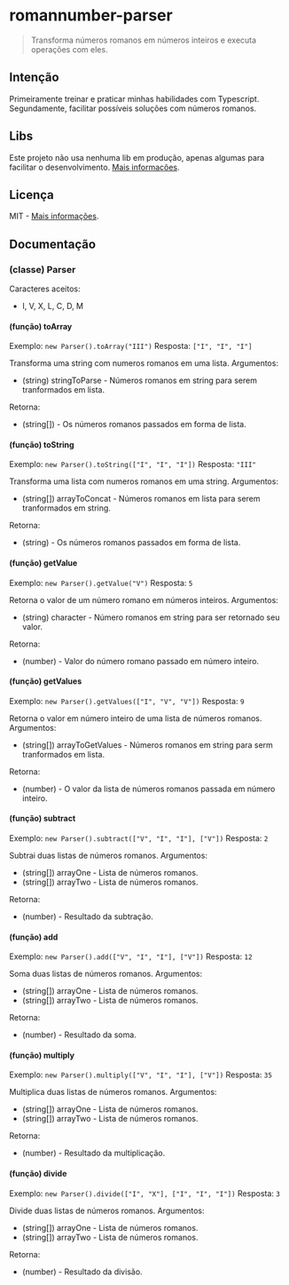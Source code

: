 # romannumber-parser

> Transforma números romanos em números inteiros e executa operações com eles.

## Intenção

Primeiramente treinar e praticar minhas habilidades com Typescript. Segundamente, facilitar possíveis soluções com números romanos.

## Libs

Este projeto não usa nenhuma lib em produção, apenas algumas para facilitar o desenvolvimento. [Mais informações](https://github.com/gepetojj/romannumber-parser/blob/main/package.json).

## Licença

MIT - [Mais informações](https://github.com/gepetojj/romannumber-parser/blob/main/LICENSE).

## Documentação

### (classe) Parser

Caracteres aceitos:

* I, V, X, L, C, D, M

#### (função) toArray

Exemplo: `new Parser().toArray("III")`
Resposta: `["I", "I", "I"]`

Transforma uma string com numeros romanos em uma lista.
Argumentos:

* (string) stringToParse - Números romanos em string para serem tranformados em lista.

Retorna:

* (string[]) - Os números romanos passados em forma de lista.

#### (função) toString

Exemplo: `new Parser().toString(["I", "I", "I"])`
Resposta: `"III"`

Transforma uma lista com numeros romanos em uma string.
Argumentos:

* (string[]) arrayToConcat - Números romanos em lista para serem tranformados em string.

Retorna:

* (string) - Os números romanos passados em forma de lista.

#### (função) getValue

Exemplo: `new Parser().getValue("V")`
Resposta: `5`

Retorna o valor de um número romano em números inteiros.
Argumentos:

* (string) character - Número romanos em string para ser retornado seu valor.

Retorna:

* (number) - Valor do número romano passado em número inteiro.

#### (função) getValues

Exemplo: `new Parser().getValues(["I", "V", "V"])`
Resposta: `9`

Retorna o valor em número inteiro de uma lista de números romanos.
Argumentos:

* (string[]) arrayToGetValues - Números romanos em string para serm tranformados em lista.

Retorna:

* (number) - O valor da lista de números romanos passada em número inteiro.

#### (função) subtract

Exemplo: `new Parser().subtract(["V", "I", "I"], ["V"])`
Resposta: `2`

Subtrai duas listas de números romanos.
Argumentos:

* (string[]) arrayOne - Lista de números romanos.
* (string[]) arrayTwo - Lista de números romanos.

Retorna:

* (number) - Resultado da subtração.

#### (função) add

Exemplo: `new Parser().add(["V", "I", "I"], ["V"])`
Resposta: `12`

Soma duas listas de números romanos.
Argumentos:

* (string[]) arrayOne - Lista de números romanos.
* (string[]) arrayTwo - Lista de números romanos.

Retorna:

* (number) - Resultado da soma.

#### (função) multiply

Exemplo: `new Parser().multiply(["V", "I", "I"], ["V"])`
Resposta: `35`

Multiplica duas listas de números romanos.
Argumentos:

* (string[]) arrayOne - Lista de números romanos.
* (string[]) arrayTwo - Lista de números romanos.

Retorna:

* (number) - Resultado da multiplicação.

#### (função) divide

Exemplo: `new Parser().divide(["I", "X"], ["I", "I", "I"])`
Resposta: `3`

Divide duas listas de números romanos.
Argumentos:

* (string[]) arrayOne - Lista de números romanos.
* (string[]) arrayTwo - Lista de números romanos.

Retorna:

* (number) - Resultado da divisão.
